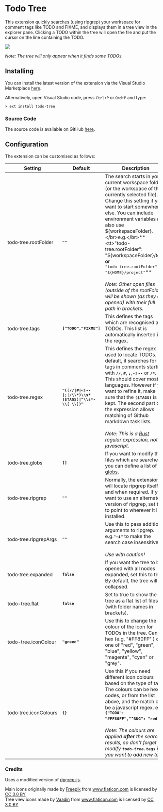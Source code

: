 # Todo Tree

This extension quickly searches (using <a href="https://github.com/BurntSushi/ripgrep">ripgrep</a>) your workspace for comment tags like TODO and FIXME, and displays them in a tree view in the explorer pane. Clicking a TODO within the tree will open the file and put the cursor on the line containing the TODO.

<img src="https://raw.githubusercontent.com/Gruntfuggly/todo-tree/master/resources/screenshot.png">

*Note: The tree will only appear when it finds some TODOs.*

## Installing

You can install the latest version of the extension via the Visual Studio Marketplace [here](https://marketplace.visualstudio.com/items?itemName=Gruntfuggly.todo-tree).

Alternatively, open Visual Studio code, press `Ctrl+P` or `Cmd+P` and type:

    > ext install todo-tree

### Source Code

The source code is available on GitHub [here](https://github.com/Gruntfuggly/todo-tree).

## Configuration

The extension can be customised as follows:

|Setting|Default|Description|
|-------|-------|-----------|
|todo&#8209;tree.rootFolder|**<tt>""</tt>**|The search starts in your current workspace folder (or the workspace of the currently selected file). Change this setting if you want to start somewhere else. You can include environment variables and also use ${workspaceFolder}.</br>e.g.</br>**<tt>"todo-tree.rootFolder": "${workspaceFolder}/test"</tt>**</br>or</br>**<tt>"todo-tree.rootFolder": "${HOME}/project"</tt>**</br></br>*Note: Other open files (outside of the rootFolder) will be shown (as they are opened) with their full path in brackets.*|
|todo&#8209;tree.tags|**<tt>["TODO","FIXME"]</tt>**|This defines the tags which are recognised as TODOs. This list is automatically inserted into the regex.|
|todo&#8209;tree.regex|**<tt>&#x22;&#x28;&#x28;&#x2f;&#x2f;&#x7c;&#x23;&#x7c;&#x3c;&#x21;&#x2d;&#x2d;&#x7c;&#x3b;&#x7c;&#x2f;&#x5c;&#x5c;&#x2a;&#x29;&#x5c;&#x5c;&#x73;&#x2a;&#x28;&#x24;&#x54;&#x41;&#x47;&#x53;&#x29;&#x7c;&#x5e;&#x5c;&#x5c;&#x73;&#x2a;&#x2d;&#x20;&#x5c;&#x5c;&#x5b;&#x20;&#x5c;&#x5c;&#x5d;&#x29;&#x22;</tt>**|This defines the regex used to locate TODOs. By default, it searches for tags in comments starting with **<tt>//</tt>**, **<tt>#</tt>**, **<tt>;</tt>**, **<tt>&lt;!--</tt>** or **<tt>/*</tt>**.</br>This should cover most languages. However if you want to refine it, make sure that the **<tt>($TAGS)</tt>** is kept. The second part of the expression allows matching of Github markdown task lists.</br><br>*Note: This is a <a href="https://doc.rust-lang.org/regex/regex/index.html>">Rust regular expression</a>, not javascript.*|
|todo&#8209;tree.globs|**<tt>[]</tt>**|If you want to modify the files which are searched, you can define a list of <a href="https://www.npmjs.com/package/glob">globs</a>.|
|todo&#8209;tree.ripgrep|**<tt>""</tt>**|Normally, the extension will locate ripgrep itself as and when required. If you want to use an alternate version of ripgrep, set this to point to wherever it is installed.|
|todo&#8209;tree.ripgrepArgs|**<tt>""</tt>**|Use this to pass additional arguments to ripgrep.</br>e.g.**<tt>"-i"</tt>** to make the search case insensitive</br></br>*Use with caution!*|
|todo&#8209;tree.expanded|**<tt>false</tt>**|If you want the tree to be opened with all nodes expanded, set this to true. By default, the tree will be collapsed.|
|todo-tree.flat|**<tt>false</tt>**|Set to true to show the tree as a flat list of files (with folder names in brackets).|
|todo-tree.iconColour|**<tt>"green"</tt>**|Use this to change the colour of the icon for TODOs in the tree. Can be hex (e.g. "#FF80FF" ) or one of "red", "green", "blue", "yellow", "magenta", "cyan" or "grey".|
|todo&#8209;tree.iconColours|**<tt>{}</tt>**|Use this if you need different icon colours based on the type of tag. The colours can be hex codes, or from the list above, and the match can be a javascript regex. e.g.</br>**<tt>{"TODO": "#FF80FF","^BUG": "red"</tt>**}</br></br>_Note: The colours are applied __after__ the search results, so don't forget to modify **<tt>todo-tree.tags</tt>** if you want to add new tags!_|

### Credits

Uses a modified version of <a href="https://www.npmjs.com/package/ripgrep-js">ripgrep-js</a>.

<div>Main icons originally made by <a href="http://www.freepik.com" title="Freepik">Freepik</a> from <a href="https://www.flaticon.com/" title="Flaticon">www.flaticon.com</a> is licensed by <a href="http://creativecommons.org/licenses/by/3.0/" title="Creative Commons BY 3.0" target="_blank">CC 3.0 BY</a></div>

<div>Tree view icons made by <a href="https://www.flaticon.com/authors/vaadin" title="Vaadin">Vaadin</a> from <a href="https://www.flaticon.com/" title="Flaticon">www.flaticon.com</a> is licensed by <a href="http://creativecommons.org/licenses/by/3.0/" title="Creative Commons BY 3.0" target="_blank">CC 3.0 BY</a></div>
